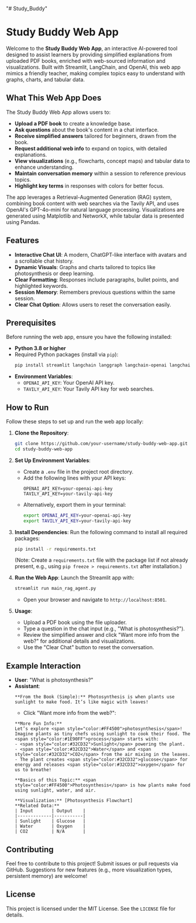 "# Study_Buddy" 


# Study Buddy Web App

Welcome to the **Study Buddy Web App**, an interactive AI-powered tool designed to assist learners by providing simplified explanations from uploaded PDF books, enriched with web-sourced information and visualizations. Built with Streamlit, LangChain, and OpenAI, this web app mimics a friendly teacher, making complex topics easy to understand with graphs, charts, and tabular data.

## What This Web App Does

The Study Buddy Web App allows users to:
- **Upload a PDF book** to create a knowledge base.
- **Ask questions** about the book's content in a chat interface.
- **Receive simplified answers** tailored for beginners, drawn from the book.
- **Request additional web info** to expand on topics, with detailed explanations.
- **View visualizations** (e.g., flowcharts, concept maps) and tabular data to enhance understanding.
- **Maintain conversation memory** within a session to reference previous topics.
- **Highlight key terms** in responses with colors for better focus.

The app leverages a Retrieval-Augmented Generation (RAG) system, combining book content with web searches via the Tavily API, and uses OpenAI's GPT-4o-mini for natural language processing. Visualizations are generated using Matplotlib and NetworkX, while tabular data is presented using Pandas.

## Features
- **Interactive Chat UI**: A modern, ChatGPT-like interface with avatars and a scrollable chat history.
- **Dynamic Visuals**: Graphs and charts tailored to topics like photosynthesis or deep learning.
- **Clear Formatting**: Responses include paragraphs, bullet points, and highlighted keywords.
- **Session Memory**: Remembers previous questions within the same session.
- **Clear Chat Option**: Allows users to reset the conversation easily.

## Prerequisites

Before running the web app, ensure you have the following installed:

- **Python 3.8 or higher**
- Required Python packages (install via `pip`):
  ```bash
  pip install streamlit langchain langgraph langchain-openai langchain-community chromadb tavily-python PyPDF2 markdownify matplotlib networkx pandas
  ```
- **Environment Variables**:
  - `OPENAI_API_KEY`: Your OpenAI API key.
  - `TAVILY_API_KEY`: Your Tavily API key for web searches.

## How to Run

Follow these steps to set up and run the web app locally:

1. **Clone the Repository**:
   ```bash
   git clone https://github.com/your-username/study-buddy-web-app.git
   cd study-buddy-web-app
   ```

2. **Set Up Environment Variables**:
   - Create a `.env` file in the project root directory.
   - Add the following lines with your API keys:
     ```
     OPENAI_API_KEY=your-openai-api-key
     TAVILY_API_KEY=your-tavily-api-key
     ```
   - Alternatively, export them in your terminal:
     ```bash
     export OPENAI_API_KEY=your-openai-api-key
     export TAVILY_API_KEY=your-tavily-api-key
     ```

3. **Install Dependencies**:
   Run the following command to install all required packages:
   ```bash
   pip install -r requirements.txt
   ```
   (Note: Create a `requirements.txt` file with the package list if not already present, e.g., using `pip freeze > requirements.txt` after installation.)

4. **Run the Web App**:
   Launch the Streamlit app with:
   ```bash
   streamlit run main_rag_agent.py
   ```
   - Open your browser and navigate to `http://localhost:8501`.

5. **Usage**:
   - Upload a PDF book using the file uploader.
   - Type a question in the chat input (e.g., "What is photosynthesis?").
   - Review the simplified answer and click "Want more info from the web?" for additional details and visualizations.
   - Use the "Clear Chat" button to reset the conversation.

## Example Interaction

- **User**: "What is photosynthesis?"
- **Assistant**: 
  ```
  **From the Book (Simple):** Photosynthesis is when plants use sunlight to make food. It’s like magic with leaves!
  ```
  - Click "Want more info from the web?":
  ```
  **More Fun Info:**
  Let’s explore <span style="color:#FF4500">photosynthesis</span>! Imagine plants as tiny chefs using sunlight to cook their food. The <span style="color:#1E90FF">process</span> starts with:
  - <span style="color:#32CD32">Sunlight</span> powering the plant.
  - <span style="color:#32CD32">Water</span> and <span style="color:#32CD32">CO2</span> from the air mixing in the leaves.
  - The plant creates <span style="color:#32CD32">glucose</span> for energy and releases <span style="color:#32CD32">oxygen</span> for us to breathe!

  **Basics of this Topic:** <span style="color:#FF4500">Photosynthesis</span> is how plants make food using sunlight, water, and air.

  **Visualization:** [Photosynthesis Flowchart]
  **Related Data:**
  | Input       | Output    |
  |-------------|-----------|
  | Sunlight    | Glucose   |
  | Water       | Oxygen    |
  | CO2         | N/A       |
  ```

## Contributing

Feel free to contribute to this project! Submit issues or pull requests via GitHub. Suggestions for new features (e.g., more visualization types, persistent memory) are welcome!

## License

This project is licensed under the MIT License. See the `LICENSE` file for details.


